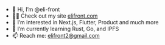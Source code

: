 - 👋 Hi, I’m @eli-front
- 👨‍💻 Check out my site [elifront.com](https://elifront.com)
- 👀 I’m interested in Next.js, Flutter, Product and much more
- 🌱 I’m currently learning Rust, Go, and IPFS
- 📫 Reach me: elifront2@gmail.com
